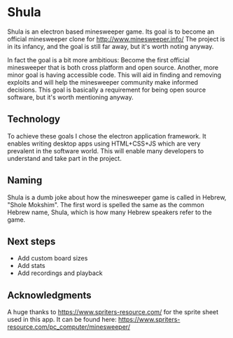 # Shula

Shula is an electron based minesweeper game.
Its goal is to become an official minesweeper clone for http://www.minesweeper.info/
The project is in its infancy, and the goal is still far away, but it's worth noting anyway.

In fact the goal is a bit more ambitious:
Become the first official minesweeper that is both cross platform and open source.
Another, more minor goal is having accessible code.
This will aid in finding and removing exploits and will help the minesweeper community make informed decisions.
This goal is basically a requirement for being open source software, but it's worth mentioning anyway.

## Technology

To achieve these goals I chose the electron application framework.
It enables writing desktop apps using HTML+CSS+JS which are very prevalent in the software world. This will enable
many developers to understand and take part in the project.

## Naming
Shula is a dumb joke about how the minesweeper game is called in Hebrew, "Shole Mokshim".
The first word is spelled the same as the common Hebrew name, Shula, which is how many 
Hebrew speakers refer to the game.

## Next steps
- Add custom board sizes
- Add stats
- Add recordings and playback

## Acknowledgments
A huge thanks to https://www.spriters-resource.com/ for the sprite sheet used in this app.
It can be found here: https://www.spriters-resource.com/pc_computer/minesweeper/
